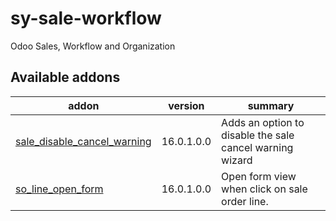# sy-sale-workflow
Odoo Sales, Workflow and Organization

[//]: # (addons)

Available addons
----------------
addon | version | summary
--- | --- | ---
[sale_disable_cancel_warning](sale_disable_cancel_warning/) | 16.0.1.0.0 | Adds an option to disable the sale cancel warning wizard
[so_line_open_form](so_line_open_form/) | 16.0.1.0.0 | Open form view when click on sale order line.

[//]: # (end addons)
